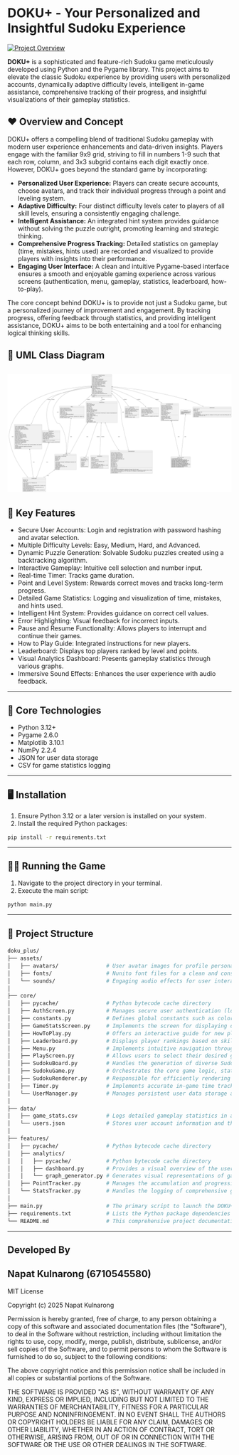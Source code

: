 # DOKU+ - Your Personalized and Insightful Sudoku Experience

[![Project Overview](link_to_your_project_screenshot_or_gif_here)](link_to_your_project_demo_video_here)

**DOKU+** is a sophisticated and feature-rich Sudoku game meticulously developed using Python and the Pygame library. This project aims to elevate the classic Sudoku experience by providing users with personalized accounts, dynamically adaptive difficulty levels, intelligent in-game assistance, comprehensive tracking of their progress, and insightful visualizations of their gameplay statistics.

## ♥︎ Overview and Concept

DOKU+ offers a compelling blend of traditional Sudoku gameplay with modern user experience enhancements and data-driven insights. Players engage with the familiar 9x9 grid, striving to fill in numbers 1-9 such that each row, column, and 3x3 subgrid contains each digit exactly once. However, DOKU+ goes beyond the standard game by incorporating:

* **Personalized User Experience:** Players can create secure accounts, choose avatars, and track their individual progress through a point and leveling system.
* **Adaptive Difficulty:** Four distinct difficulty levels cater to players of all skill levels, ensuring a consistently engaging challenge.
* **Intelligent Assistance:** An integrated hint system provides guidance without solving the puzzle outright, promoting learning and strategic thinking.
* **Comprehensive Progress Tracking:** Detailed statistics on gameplay (time, mistakes, hints used) are recorded and visualized to provide players with insights into their performance.
* **Engaging User Interface:** A clean and intuitive Pygame-based interface ensures a smooth and enjoyable gaming experience across various screens (authentication, menu, gameplay, statistics, leaderboard, how-to-play).

The core concept behind DOKU+ is to provide not just a Sudoku game, but a personalized journey of improvement and engagement. By tracking progress, offering feedback through statistics, and providing intelligent assistance, DOKU+ aims to be both entertaining and a tool for enhancing logical thinking skills.

## 📜 UML Class Diagram
![DOKU+ UML Class Diagram](https://github.com/NapatKulnarong/doku_plus/blob/main/UML_Diagram.png)
---
## 🔑 Key Features
- Secure User Accounts: Login and registration with password hashing and avatar selection.
- Multiple Difficulty Levels: Easy, Medium, Hard, and Advanced.
- Dynamic Puzzle Generation: Solvable Sudoku puzzles created using a backtracking algorithm.
- Interactive Gameplay: Intuitive cell selection and number input.
- Real-time Timer: Tracks game duration.
- Point and Level System: Rewards correct moves and tracks long-term progress.
- Detailed Game Statistics: Logging and visualization of time, mistakes, and hints used.
- Intelligent Hint System: Provides guidance on correct cell values.
- Error Highlighting: Visual feedback for incorrect inputs.
- Pause and Resume Functionality: Allows players to interrupt and continue their games.
- How to Play Guide: Integrated instructions for new players.
- Leaderboard: Displays top players ranked by level and points.
- Visual Analytics Dashboard: Presents gameplay statistics through various graphs.
- Immersive Sound Effects: Enhances the user experience with audio feedback.
---
## 📡 Core Technologies
- Python 3.12+
- Pygame 2.6.0
- Matplotlib 3.10.1
- NumPy 2.2.4
- JSON for user data storage
- CSV for game statistics logging
---
## 🖥️ Installation
1. Ensure Python 3.12 or a later version is installed on your system.
2. Install the required Python packages:
```bash
pip install -r requirements.txt
```
---
## 🧑‍💻 Running the Game
1. Navigate to the project directory in your terminal.
2. Execute the main script:
```bash
python main.py
```
---
## 📂 Project Structure

```bash
doku_plus/
├── assets/
│   ├── avatars/               # User avatar images for profile personalization (bear.png, black_dog.png, ...)
│   ├── fonts/                 # Nunito font files for a clean and consistent UI (nunito.ttf, nunito_bold.ttf, ...)
│   └── sounds/                # Engaging audio effects for user interactions and feedback (click.mp3, exit.mp3, ...)
│
├── core/
│   ├── pycache/               # Python bytecode cache directory
│   ├── AuthScreen.py          # Manages secure user authentication (login and registration)
│   ├── constants.py           # Defines global constants such as colors, fonts, and screen dimensions for consistent styling
│   ├── GameStatsScreen.py     # Implements the screen for displaying detailed game statistics with graphs
│   ├── HowToPlay.py           # Offers an interactive guide for new players
│   ├── Leaderboard.py         # Displays player rankings based on skill and progress
│   ├── Menu.py                # Implements intuitive navigation through the game's main options
│   ├── PlayScreen.py          # Allows users to select their desired game difficulty
│   ├── SudokuBoard.py         # Handles the generation of diverse Sudoku puzzles and their validation
│   ├── SudokuGame.py          # Orchestrates the core game logic, state management, and hint system
│   ├── SudokuRenderer.py      # Responsible for efficiently rendering the game board and UI elements
│   ├── Timer.py               # Implements accurate in-game time tracking with pause and resume
│   └── UserManager.py         # Manages persistent user data storage and retrieval using JSON
│
├── data/
│   ├── game_stats.csv         # Logs detailed gameplay statistics in a structured CSV format for analysis
│   └── users.json             # Stores user account information and their progress (levels, points)
│
├── features/
│   ├── pycache/               # Python bytecode cache directory
│   ├── analytics/
│   │   ├── pycache/           # Python bytecode cache directory
│   │   ├── dashboard.py       # Provides a visual overview of the user's game statistics and progress
│   │   └── graph_generator.py # Generates visual representations of gameplay statistics
│   ├── PointTracker.py        # Manages the accumulation and progression of user points and levels
│   └── StatsTracker.py        # Handles the logging of comprehensive gameplay statistics
│
├── main.py                    # The primary script to launch the DOKU+ application
├── requirements.txt           # Lists the Python package dependencies for the project
└── README.md                  # This comprehensive project documentation file
```
---
## Developed By
Napat Kulnarong (6710545580)
---
MIT License

Copyright (c) 2025 Napat Kulnarong

Permission is hereby granted, free of charge, to any person obtaining a copy
of this software and associated documentation files (the "Software"), to deal
in the Software without restriction, including without limitation the rights
to use, copy, modify, merge, publish, distribute, sublicense, and/or sell
copies of the Software, and to permit persons to whom the Software is
furnished to do so, subject to the following conditions:

The above copyright notice and this permission notice shall be included in all
copies or substantial portions of the Software.

THE SOFTWARE IS PROVIDED "AS IS", WITHOUT WARRANTY OF ANY KIND, EXPRESS OR
IMPLIED, INCLUDING BUT NOT LIMITED TO THE WARRANTIES OF MERCHANTABILITY,
FITNESS FOR A PARTICULAR PURPOSE AND NONINFRINGEMENT. IN NO EVENT SHALL THE
AUTHORS OR COPYRIGHT HOLDERS BE LIABLE FOR ANY CLAIM, DAMAGES OR OTHER
LIABILITY, WHETHER IN AN ACTION OF CONTRACT, TORT OR OTHERWISE, ARISING FROM,
OUT OF OR IN CONNECTION WITH THE SOFTWARE OR THE USE OR OTHER DEALINGS IN THE
SOFTWARE.

